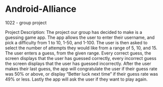 # Android-Alliance
1022 - group project

Project Description:
The project our group has decided to make is a guessing game app. The app allows the user to enter their username, and pick a difficulty from 1 to 10, 1-50, and 1-100. The user is then asked to select the number of attempts they would like from a range of 5, 10, and 15. The user enters a guess, from the given range. Every correct guess, the screen displays that the user has guessed correctly, every incorrect guess the screen displays that the user has guessed incorrectly. After the user makes their last guess, the app will congratulate the user if their guess rate was 50% or above, or display “Better luck next time” if their guess rate was 49% or less. Lastly the app will ask the user if they want to play again.
